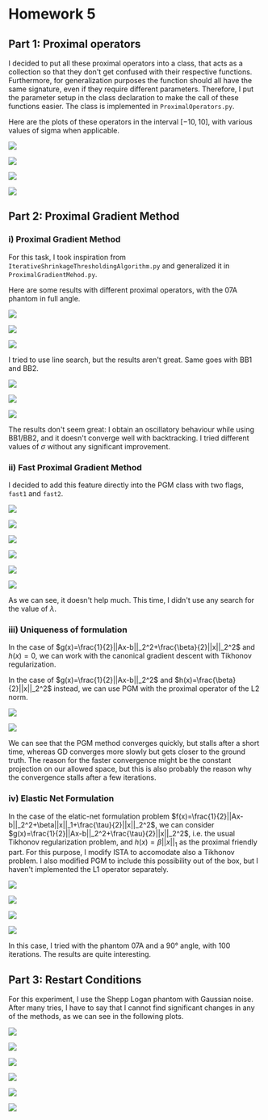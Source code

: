 # Homework 5

## Part 1: Proximal operators

I decided to put all these proximal operators into a class, that acts as a collection so that they don't get confused with their respective functions. Furthermore, for generalization purposes the function should all have the same signature, even if they require different parameters. Therefore, I put the parameter setup in the class declaration to make the call of these functions easier. The class is implemented in `ProximalOperators.py`.

Here are the plots of these operators in the interval $[-10, 10]$, with various values of sigma when applicable.

![](constant.png)

![](huber.png)

![](l2.png)

![](translation.png)

## Part 2: Proximal Gradient Method

### i) Proximal Gradient Method

For this task, I took inspiration from `IterativeShrinkageThresholdingAlgorithm.py` and generalized it in `ProximalGradientMehod.py`.

Here are some results with different proximal operators, with the 07A phantom in full angle.

![](proximal-Constant-backtracking.png)

![](proximal-Huber-backtracking.png)

![](proximal-L2-backtracking.png)

I tried to use line search, but the results aren't great. Same goes with BB1 and BB2.

![](proximal-Constant-BB2.png)

![](proximal-Huber-BB2.png)

![](proximal-L2-BB2.png)

The results don't seem great: I obtain an oscillatory behaviour while using BB1/BB2, and it doesn't converge well with backtracking. I tried different values of $\sigma$ without any significant improvement.

### ii) Fast Proximal Gradient Method

I decided to add this feature directly into the PGM class with two flags, `fast1` and `fast2`.

![](proximal-Constant-fast1.png)

![](proximal-Huber-fast1.png)

![](proximal-L2-fast1.png)

![](proximal-Constant-fast2.png)

![](proximal-Huber-fast2.png)

![](proximal-L2-fast2.png)

As we can see, it doesn't help much. This time, I didn't use any search for the value of $\lambda$.

### iii) Uniqueness of formulation

In the case of $g(x)=\frac{1}{2}||Ax-b||_2^2+\frac{\beta}{2}||x||_2^2$ and $h(x)=0$, we can work with the canonical gradient descent with Tikhonov regularization.

In the case of $g(x)=\frac{1}{2}||Ax-b||_2^2$ and $h(x)=\frac{\beta}{2}||x||_2^2$ instead, we can use PGM with the proximal operator of the L2 norm.

![](conv-GD.png)

![](conv-PGM.png)

We can see that the PGM method converges quickly, but stalls after a short time, whereas GD converges more slowly but gets closer to the ground truth. The reason for the faster convergence might be the constant projection on our allowed space, but this is also probably the reason why the convergence stalls after a few iterations.

### iv) Elastic Net Formulation

In the case of the elatic-net formulation problem $f(x)=\frac{1}{2}||Ax-b||_2^2+\beta||x||_1+\frac{\tau}{2}||x||_2^2$, we can consider $g(x)=\frac{1}{2}||Ax-b||_2^2+\frac{\tau}{2}||x||_2^2$, i.e. the usual Tikhonov regularization problem, and $h(x)=\beta||x||_1$ as the proximal friendly part. For this purpose, I modify ISTA to accomodate also a Tikhonov problem. I also modified PGM to include this possibility out of the box, but I haven't implemented the L1 operator separately.

![](elastic-net-None.png)

![](elastic-net-Backtracking.png)

![](elastic-net-BB1.png)

![](elastic-net-BB2.png)

In this case, I tried with the phantom 07A and a 90° angle, with 100 iterations. The results are quite interesting.

## Part 3: Restart Conditions

For this experiment, I use the Shepp Logan phantom with Gaussian noise. After many tries, I have to say that I cannot find significant changes in any of the methods, as we can see in the following plots.

![](restart-no-GD-backtrack.png)

![](restart-GD-backtrack.png)

![](restart-no-FPGM1.png)

![](restart-FPGM1.png)

![](restart-no-FPGM2.png)

![](restart-FPGM2.png)
